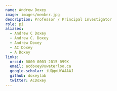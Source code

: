 ```yaml
---
name: Andrew Doxey
image: images/member.jpg
description: Professor / Principal Investigator
role: pi
aliases:
  - Andrew C Doxey
  - Andrew C. Doxey
  - Andrew Doxey
  - AC Doxey
  - A Doxey
links:
  orcid: 0000-0003-2015-099X
  email: acdoxey@uwaterloo.ca
  google-scholar: iUQqmUYAAAAJ
  github: doxeylab
  twitter: ACDoxey
---
```



